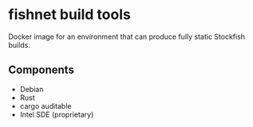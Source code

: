 fishnet build tools
===================

Docker image for an environment that can produce fully static Stockfish builds.

Components
----------

* Debian
* Rust
* cargo auditable
* Intel SDE (proprietary)
